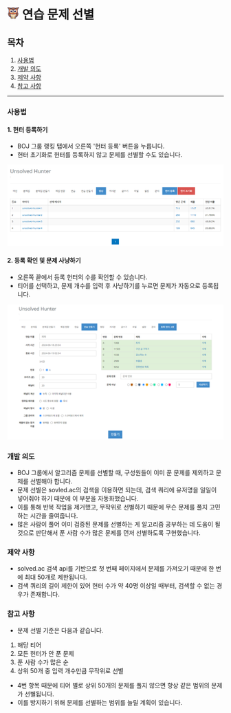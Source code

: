 # <img src="../../app/icons/256.png" width="28" height="28"> 연습 문제 선별

## 목차

1.  [사용법](#사용법)
2.  [개발 의도](#개발-의도)
3.  [제약 사항](#제약-사항)
4.  [참고 사항](#참고-사항)

<hr>

### 사용법

#### 1. 헌터 등록하기

- BOJ 그룹 랭킹 탭에서 오른쪽 '헌터 등록' 버튼을 누릅니다.
- 헌터 초기화로 헌터를 등록하지 않고 문제를 선별할 수도 있습니다.

![ranklist](../images/ranklist.png)

#### 2. 등록 확인 및 문제 사냥하기

- 오른쪽 끝에서 등록 헌터의 수를 확인할 수 있습니다.
- 티어를 선택하고, 문제 개수를 입력 후 사냥하기를 누르면 문제가 자동으로 등록됩니다.

![practice](../images/practice.png)

### 개발 의도

- BOJ 그룹에서 알고리즘 문제를 선별할 때, 구성원들이 이미 푼 문제를 제외하고 문제를 선별해야 합니다.
- 문제 선별은 sovled.ac의 검색을 이용하면 되는데, 검색 쿼리에 유저명을 일일이 넣어줘야 하기 때문에 이 부분을 자동화했습니다.
- 이를 통해 반복 작업을 제거했고, 무작위로 선별하기 때문에 무슨 문제를 풀지 고민하는 시간을 줄여줍니다.
- 많은 사람이 풀어 이미 검증된 문제를 선별하는 게 알고리즘 공부하는 데 도움이 될 것으로 판단해서 푼 사람 수가 많은 문제를 먼저 선별하도록 구현했습니다.

### 제약 사항

- solved.ac 검색 api를 기반으로 첫 번째 페이지에서 문제를 가져오기 때문에 한 번에 최대 50개로 제한됩니다.
- 검색 쿼리의 길이 제한이 있어 헌터 수가 약 40명 이상일 때부터, 검색할 수 없는 경우가 존재합니다.

### 참고 사항

- 문제 선별 기준은 다음과 같습니다.

1.  해당 티어
2.  모든 헌터가 안 푼 문제
3.  푼 사람 수가 많은 순
4.  상위 50개 중 입력 개수만큼 무작위로 선별

- 4번 항목 때문에 티어 별로 상위 50개의 문제를 풀지 않으면 항상 같은 범위의 문제가 선별됩니다.
- 이를 방지하기 위해 문제를 선별하는 범위를 늘릴 계획이 있습니다.
